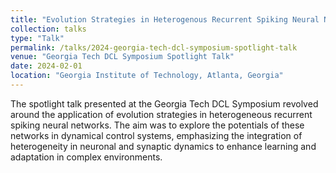 ```yaml
---
title: "Evolution Strategies in Heterogenous Recurrent Spiking Neural Network for Dynamical Control"
collection: talks
type: "Talk"
permalink: /talks/2024-georgia-tech-dcl-symposium-spotlight-talk
venue: "Georgia Tech DCL Symposium Spotlight Talk"
date: 2024-02-01
location: "Georgia Institute of Technology, Atlanta, Georgia"
---
```


The spotlight talk presented at the Georgia Tech DCL Symposium revolved around the application of evolution strategies in heterogeneous recurrent spiking neural networks. The aim was to explore the potentials of these networks in dynamical control systems, emphasizing the integration of heterogeneity in neuronal and synaptic dynamics to enhance learning and adaptation in complex environments.
